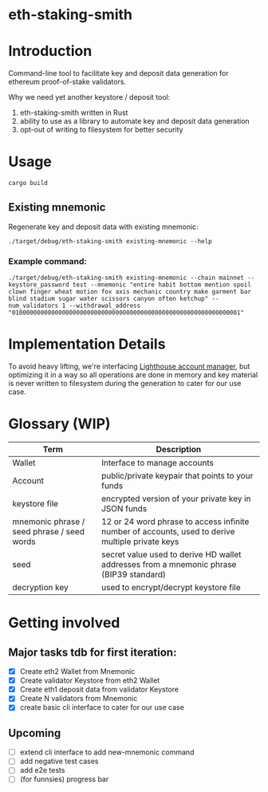 eth-staking-smith
================

# Introduction

Command-line tool to facilitate key and deposit data generation for ethereum proof-of-stake validators.

Why we need yet another keystore / deposit tool:

1. eth-staking-smith written in Rust
2. ability to use as a library to automate key and deposit data generation
3. opt-out of writing to filesystem for better security

# Usage

```
cargo build
```

## Existing mnemonic 

Regenerate key and deposit data with existing mnemonic:

```
./target/debug/eth-staking-smith existing-mnemonic --help
```

### Example command:

```
./target/debug/eth-staking-smith existing-mnemonic --chain mainnet --keystore_password test --mnemonic "entire habit bottom mention spoil clown finger wheat motion fox axis mechanic country make garment bar blind stadium sugar water scissors canyon often ketchup" --num_validators 1 --withdrawal_address "0100000000000000000000000000000000000000000000000000000000000001"
```

<!-- 
required to cater for our use case: 

1. generate N validators with new mnemonic
2. regenerate N validators with new mnemonic
3. regenerate N validators with existing mnemonic specifying eth1 or eth2 withdrawal address 

-->

# Implementation Details 
To avoid heavy lifting, we're interfacing [Lighthouse account manager](https://github.com/sigp/lighthouse/blob/stable/account_manager), but optimizing it in a way so all operations are done in memory and key material is never written to filesystem during the generation to cater for our use case.

# Glossary (WIP)

| Term      | Description |
| ----------- | ----------- |
| Wallet      | Interface to manage accounts       |
| Account   | public/private keypair that points to your funds        |
| keystore file   | encrypted version of your private key in JSON funds        |
| mnemonic phrase / seed phrase / seed words   | 12 or 24 word phrase to access infinite number of accounts, used to derive multiple private keys        |
| seed   | secret value used to derive HD wallet addresses from a mnemonic phrase (BIP39 standard)       |
| decryption key   |    used to encrypt/decrypt keystore file    |

# Getting involved

## Major tasks tdb for first iteration:
- [X] Create eth2 Wallet from Mnemonic
- [X] Create validator Keystore from eth2 Wallet
- [X] Create eth1 deposit data from validator Keystore
- [X] Create N validators from Mnemonic
- [X] create basic cli interface to cater for our use case

## Upcoming 
- [ ] extend cli interface to add new-mnemonic command
- [ ] add negative test cases
- [ ] add e2e tests 
- [ ] (for funnsies) progress bar